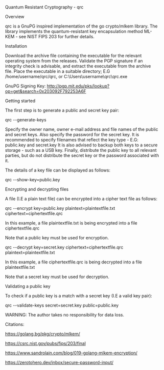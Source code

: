Quantum Resistant Cryptography - qrc

Overview

qrc is a GnuPG inspired implementation of the go crypto/mlkem library.
The library implements the quantum-resistant key encapsulation method ML-KEM - see NIST FIPS 203 for further details.

Installation

Download the archive file containing the executable for the relevant operating system from the releases. Validate the PGP signature if an integrity check is advisable, and extract the executable from the archive file. Place the executable in a suitable directory; E.G /home/username/qrc/qrc, or C:\Users\username\qrc\qrc.exe

GnuPG Signing Key: http://pgp.mit.edu/pks/lookup?op=get&search=0x203092F792253A6F

Getting started

The first step is to generate a public and secret key pair:

qrc --generate-keys

Specify the owner name, owner e-mail address and file names of the public and secret keys.
Also specify the password for the secret key.
It is recommended to specify filenames that reflect the key type - E.G: public.key and secret.key
It is also advised to backup both keys to a secure storage - such as a USB key.
Finally, distribute the public key to all relevant parties, but do not distribute the secret key or the password associated with it.

The details of a key file can be displayed as follows:

qrc --show-key=public.key

Encrypting and decrypting files

A file (I.E a plain text file) can be encrypted into a cipher text file as follows:

qrc --encrypt key=public.key plaintext=plaintextfile.txt ciphertext=ciphertextfile.qrc

In this example, a file plaintextfile.txt is being encrypted into a file ciphertextfile.qrc

Note that a public key must be used for encryption.

qrc --decrypt key=secret.key ciphertext=ciphertextfile.qrc plaintext=plaintextfile.txt

In this example, a file ciphertextfile.qrc is being decrypted into a file plaintextfile.txt

Note that a secret key must be used for decryption.

Validating a public key

To check if a public key is a match with a secret key (I.E a valid key pair):

qrc --validate-keys secret=secret.key public=public.key


WARNING: The author takes no responsibility for data loss.

Citations:

https://golang.bg/pkg/crypto/mlkem/

https://csrc.nist.gov/pubs/fips/203/final

https://www.sandrolain.com/blog/019-golang-mlkem-encryption/

https://zerotohero.dev/inbox/secure-password-input/
